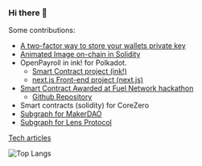 ### Hi there 👋

Some contributions:
+ [A two-factor way to store your wallets private key](https://github.com/rtomas/key-kiss)
+ [Animated Image on-chain in Solidity](https://github.com/rtomas/animatedImageOnChain-SC)
+ OpenPayroll in ink! for Polkadot.
  + [Smart Contract project (ink!)](https://github.com/polkadrys/openPayroll)
  + [next.js Front-end project (next.js)](https://github.com/polkadrys/open-payroll-web/)
+ [Smart Contract Awarded at Fuel Network hackathon](https://dorahacks.io/hackathon/sway-summer-hackathon/results)
  + [Github Repository](https://github.com/ankas-lab/open-payroll-sway)  
+ Smart contracts (solidity) for CoreZero
+ [Subgraph for MakerDAO](https://github.com/protofire/maker-protocol-subgraph/tree/dev)
+ [Subgraph for Lens Protocol](https://github.com/rtomas/lens-protocol-subgraph)

[Tech articles](https://rtomas.hashnode.dev/)

 ![Top Langs](https://github-readme-stats.vercel.app/api/top-langs/?username=rtomas&hide=javascript,css,scss,html&theme=tokyonight)
